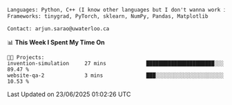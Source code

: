 ```txt
Languages: Python, C++ (I know other languages but I don't wanna work in em)
Frameworks: tinygrad, PyTorch, sklearn, NumPy, Pandas, Matplotlib

Contact: arjun.sarao@uwaterloo.ca
```

<!--START_SECTION:waka-->
📊 **This Week I Spent My Time On** 

```text
🐱‍💻 Projects: 
invention-simulation     27 mins             ██████████████████████░░░   89.47 % 
website-qa-2             3 mins              ███░░░░░░░░░░░░░░░░░░░░░░   10.53 % 
```


 Last Updated on 23/06/2025 01:02:26 UTC
<!--END_SECTION:waka-->
